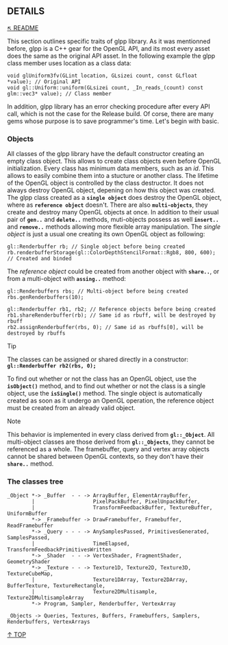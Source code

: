 ## DETAILS
[&nwarr; README](../README.md)

This section outlines specific traits of glpp library. As it was mentionned before, glpp is a C++ gear for the OpenGL API, and its most every asset does the same as the original API asset. In the following example the glpp class member uses location as a class data:
```
void glUniform3fv(GLint location, GLsizei count, const GLfloat *value); // Original API
void gl::Uniform::uniform(GLsizei count, _In_reads_(count) const glm::vec3* value); // Class member
```
In addition, glpp library has an error checking procedure after every API call, which is not the case for the Release build. Of corse, there are many gems whose purpose is to save programmer's time. Let's begin with basic.

### Objects
All classes of the glpp library have the default constructor creating an empty class object. This allows to create class objects even before OpenGL initialization. Every class has minimum data members, such as an _id_. This allows to easily combine them into a stucture or another class. The lifetime of the OpenGL object is controlled by the class destructor. It does not always destroy OpenGL object, depening on how this object was created. The glpp class created as a **`single object`** does destroy the OpenGL object, where as **`reference object`** doesn't. There are also **`multi-objects`**, they create and destroy many OpenGL objects at once. In addition to their usual pair of **`gen..`** and **`delete..`** methods, muti-objects possess as well **`insert..`** and **`remove..`** methods allowing more flexible array manipulation. The _single object_ is just a usual one creating its own OpenGL object as following:
```
gl::Renderbuffer rb; // Single object before being created
rb.renderbufferStorage(gl::ColorDepthStencilFormat::Rgb8, 800, 600); // Created and binded
```
The _reference object_ could be created from another object with **`share..`**, or from a multi-object with **`assing..`** method:
```
gl::Renderbuffers rbs; // Multi-object before being created
rbs.genRenderbuffers(10);

gl::Renderbuffer rb1, rb2; // Reference objects before being created
rb1.shareRenderbuffer(rb); // Same id as rbuff, will be destroyed by rbuff
rb2.assignRenderbuffer(rbs, 0); // Same id as rbuffs[0], will be destroyed by rbuffs
```
> [!TIP]
> The classes can be assigned or shared directly in a constructor: **`gl::Renderbuffer rb2(rbs, 0);`**

To find out whether or not the class has an OpenGL object, use the **`isObject()`** method, and to find out whether or not the class is a single object, use the **`isSingle()`** method. The single object is automatically created as soon as it undergo an OpenGL operation, the reference object must be created from an already valid object.

> [!NOTE]
> This behavior is implemented in every class derived from **`gl::_Object`**. All multi-object classes are those derived from **`gl::_Objects`**, they cannot be referenced as a whole. The framebuffer, query and vertex array objects cannot be shared between OpenGL contexts, so they don't have their **`share..`** method.


### The classes tree
```
_Object *-> _Buffer  - - -> ArrayBuffer, ElementArrayBuffer,
        |                   PixelPackBuffer, PixelUnpackBuffer,
        |                   TransformFeedbackBuffer, TextureBuffer, UniformBuffer
        *-> _Framebuffer -> DrawFramebuffer, Framebuffer, ReadFramebuffer
        *-> _Query - - - -> AnySamplesPassed, PrimitivesGenerated, SamplesPassed,
        |                   TimeElapsed, TransformFeedbackPrimitivesWritten
        *-> _Shader  - - -> VertexShader, FragmentShader, GeometryShader
        *-> _Texture - - -> Texture1D, Texture2D, Texture3D, TextureCubeMap,
        |                   Texture1DArray, Texture2DArray, BufferTexture, TextureRectangle,
        |                   Texture2DMultisample, Texture2DMultisampleArray
        *-> Program, Sampler, Renderbuffer, VertexArray

_Objects -> Queries, Textures, Buffers, Framebuffers, Samplers, Renderbuffers, VertexArrays
```

[&uarr; TOP](DETAILS.md#details)
